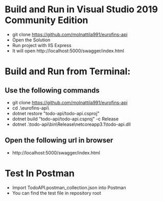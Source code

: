 # Build and Run in Visual Studio 2019 Community Edition
- git clone https://github.com/molnattila991/eurofins-api
- Open the Solution
- Run project with IIS Express
- It will open http://localhost:5000/swagger/index.html

# Build and Run from Terminal:
## Use the following commands
- git clone https://github.com/molnattila991/eurofins-api
- cd .\eurofins-api\
- dotnet restore "todo-api/todo-api.csproj"
- dotnet build "todo-api/todo-api.csproj" -c Release
- dotnet .\todo-api\bin\Release\netcoreapp3.1\todo-api.dll

## Open the following url in browser
- http://localhost:5000/swagger/index.html

# Test In Postman
- Import TodoAPI.postman_collection.json into Postman
- You can find the test file in repository root